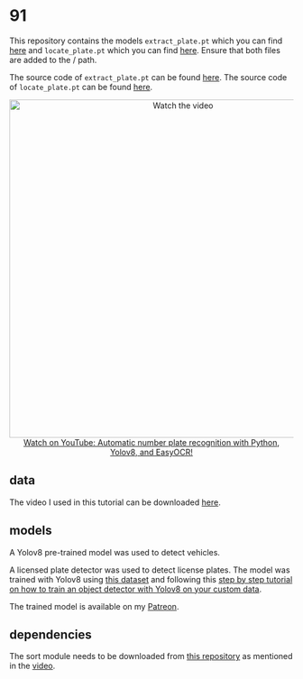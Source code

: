 # 91
This repository contains the models `extract_plate.pt` which you can find [here](https://drive.google.com/file/d/1AnQbLbE4w9mcUoCK_TBRthUFy6m1oN8p/view?usp=drive_link) and `locate_plate.pt` which you can find [here](https://drive.google.com/file/d/1IQyfaDGW6BhoCUtQdd1-eUgqPOL_hM0g/view?usp=drive_link). 
Ensure that both files are added to the / path.

The source code of `extract_plate.pt` can be found [here](https://colab.research.google.com/drive/1SysWSzIrbtFweXBg3VXk5tI6tkFWz5uO?usp=drive_link).
The source code of `locate_plate.pt` can be found [here](https://colab.research.google.com/drive/1wvpJgqDZNke_PFvFztu-Z6ffjgZuqEx8?usp=drive_link).

<p align="center">
<a href="https://www.youtube.com/watch?v=fyJB1t0o0ms">
    <img width="600" src="https://utils-computervisiondeveloper.s3.amazonaws.com/thumbnails/with_play_button/anpr_yolo2.jpg" alt="Watch the video">
    </br>Watch on YouTube: Automatic number plate recognition with Python, Yolov8, and EasyOCR!
</a>
</p>

## data

The video I used in this tutorial can be downloaded [here](https://drive.google.com/file/d/12sBfgLICdQEnDSOkVFZiJuUE6d3BeanT/view?usp=sharing).

## models

A Yolov8 pre-trained model was used to detect vehicles.

A licensed plate detector was used to detect license plates. The model was trained with Yolov8 using [this dataset](https://universe.roboflow.com/roboflow-universe-projects/license-plate-recognition-rxg4e/dataset/4) and following this [step by step tutorial on how to train an object detector with Yolov8 on your custom data](https://github.com/computervisioneng/train-yolov8-custom-dataset-step-by-step-guide). 

The trained model is available on my [Patreon](https://www.patreon.com/ComputerVisionEngineer).

## dependencies

The sort module needs to be downloaded from [this repository](https://github.com/abewley/sort) as mentioned in the [video](https://youtu.be/fyJB1t0o0ms?t=1120).
